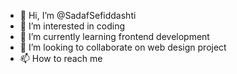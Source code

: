 - 👋 Hi, I’m @SadafSefiddashti
- 👀 I’m interested in coding
- 🌱 I’m currently learning frontend development
- 💞️ I’m looking to collaborate on web design project
- 📫 How to reach me 

<!---
SadafSefiddashti/SadafSefiddashti is a ✨ special ✨ repository because its `README.md` (this file) appears on your GitHub profile.
You can click the Preview link to take a look at your changes.
--->
